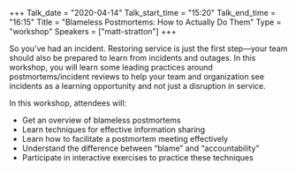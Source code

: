 +++
Talk_date = "2020-04-14"
Talk_start_time = "15:20"
Talk_end_time = "16:15"
Title = "Blameless Postmortems: How to Actually Do Them"
Type = "workshop"
Speakers = ["matt-stratton"]
+++

So you’ve had an incident. Restoring service is just the first step—your team should also be prepared to learn from incidents and outages. In this workshop, you will learn some leading practices around postmortems/incident reviews to help your team and organization see incidents as a learning opportunity and not just a disruption in service.

In this workshop, attendees will:

* Get an overview of blameless postmortems
* Learn techniques for effective information sharing
* Learn how to facilitate a postmortem meeting effectively
* Understand the difference between “blame” and “accountability”
* Participate in interactive exercises to practice these techniques

